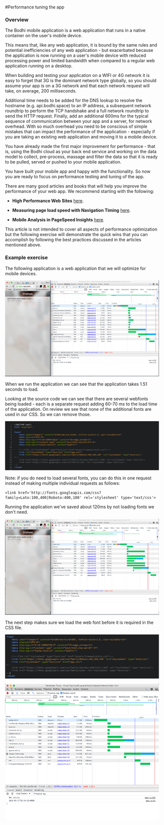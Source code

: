 #Performance tuning the app 

### Overview

The Bodhi mobile application is a web application that runs in a native container on the user's mobile device. 

This means that, like any web application, it is bound by the same rules and potential inefficiencies of any web application - but exacerbated because the application is now running on a user's mobile device with reduced processing power and limited bandwidth when compared to a regular web application running on a desktop. 

When building and testing your application on a WIFI or 4G network it is easy to forget that 3G is the dominant network type globally, so you should assume your app is on a 3G network and that each network request will take, on average, 200 milliseconds.

Additional time needs to be added for the DNS lookup to resolve the hostname (e.g. api.bodhi.space) to an IP address, a subsequent network roundtrip to perform the TCP handshake and a full network roundtrip to send the HTTP request. Finally, add an additional 600ms for the typical sequence of communication between your app and a server, for network overhead. With so much overhead you need to be conscious of simple mistakes that can impact the performance of the application - especially if you are taking an existing web application and moving it to a mobile device.   

You have already made the first major improvement for performance - that is, using the Bodhi cloud as your back end service and working on the data model to collect, pre-process, massage and filter the data so that it is ready to be pulled, served or pushed to your mobile application. 

You have built your mobile app and happy with the functionality. So now you are ready to focus on performance testing and tuning of the app.

There are many good articles and books that will help you improve the performance of your web app. We recommend starting with the following:


*  **High Performance Web Sites**  [here](hhttp://stevesouders.com/hpws/).


*  **Measuring page load speed with Navigation Timing**  [here](http://www.html5rocks.com/en/tutorials/webperformance/basics/). 


*  **Mobile Analysis in PageSpeed Insights** [here](https://developers.google.com/speed/docs/insights/mobile).


This article is not intended to cover all aspects of performance optimization but the following exercise will demonstrate the quick wins that you can accomplish by following the best practices discussed in the articles mentioned above. 


### Example exercise

The following application is a web application that we will optimize for mobile devices.

![p1](../../../images/perf1.png)

When we run the application we can see that the application takes 1.51 seconds to load. 

Looking at the source code we can see that there are several webfonts being loaded - each is a separate request adding 60-70 ms to the load time of the application. On review we see that none of the additional fonts are used in our CSS. So we can remove those.



![p1b](../../../images/perf1a.png)

Note: if you do need to load several fonts, you can do this in one request instead of making multiple individual requests as follows:

	<link href='http://fonts.googleapis.com/css?family=Lato:100,400|Roboto:400,100' rel='stylesheet' type='text/css'>

Running the application we've saved about 120ms by not loading fonts we don't need.


![p2](../../../images/perf2.png)

The next step makes sure we load the web font before it is required in the CSS file.

![p2](../../../images/perf3.png)

![p2](../../../images/perf4.png)

 

 

